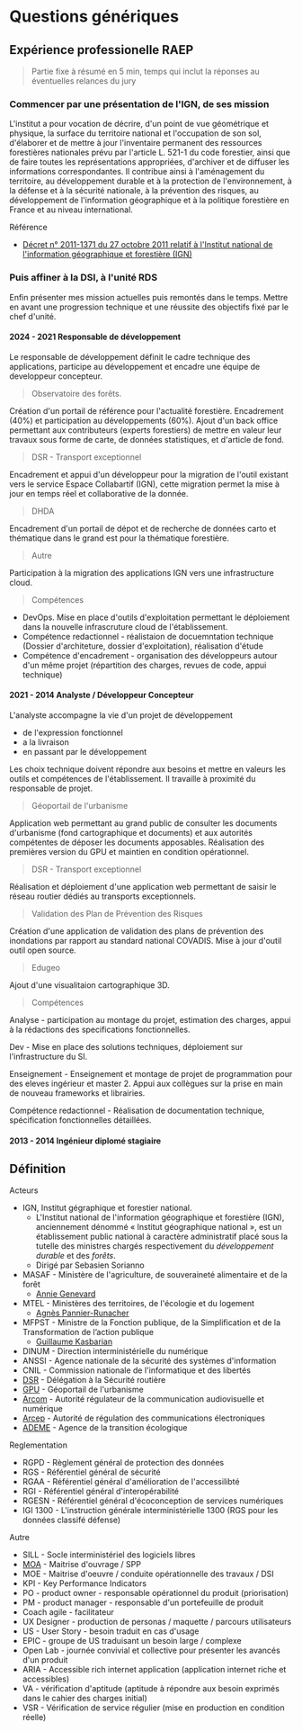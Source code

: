 # Questions génériques

## Expérience professionelle RAEP

> Partie fixe à résumé en 5 min, temps qui inclut la réponses au éventuelles relances du jury

### Commencer par une présentation de l'IGN, de ses mission

L'institut a pour vocation de décrire, d'un point de vue géométrique et physique, la surface du territoire national et l'occupation de son sol, d'élaborer et de mettre à jour l'inventaire permanent des ressources forestières nationales prévu par l'article L. 521-1 du code forestier, ainsi que de faire toutes les représentations appropriées, d'archiver et de diffuser les informations correspondantes. Il contribue ainsi à l'aménagement du territoire, au développement durable et à la protection de l'environnement, à la défense et à la sécurité nationale, à la prévention des risques, au développement de l'information géographique et à la politique forestière en France et au niveau international.

Référence

- [Décret n° 2011-1371 du 27 octobre 2011 relatif à l'Institut national de l'information géographique et forestière (IGN)](https://www.legifrance.gouv.fr/jorf/id/JORFTEXT000024720351)

### Puis affiner à la DSI, à l'unité RDS

Enfin présenter mes mission actuelles puis remontés dans le temps. Mettre en avant une progression technique et une réussite des objectifs fixé par le chef d'unité.

#### 2024 - 2021 Responsable de développement

Le responsable de développement définit le cadre technique des applications, participe au développement et encadre une équipe de developpeur concepteur.

> Observatoire des forêts.

Création d'un portail de référence pour l'actualité forestière. Encadrement (40%) et participation au développements (60%). Ajout d'un back office permettant aux contributeurs (experts forestiers) de mettre en valeur leur travaux sous forme de carte, de données statistiques, et d'article de fond.

> DSR - Transport exceptionnel

Encadrement et appui d'un développeur pour la migration de l'outil existant vers le service Espace Collabartif (IGN), cette migration permet la mise à  jour en temps réel et collaborative de la donnée.

> DHDA

Encadrement d'un portail de dépot et de recherche de données carto et thématique dans le grand est pour la thématique forestière.

> Autre

Participation à la migration des applications IGN vers une infrastructure cloud.

> Compétences

- DevOps. Mise en place d'outils d'exploitation permettant le déploiement dans la nouvelle infrascruture cloud de l'établissement.
- Compétence redactionnel - réalistaion de docuemntation technique (Dossier d'architeture, dossier d'exploitation), réalisation d'étude
- Compétence d'encadrement - organisation des développeurs autour d'un même projet (répartition des charges, revues de code, appui technique)

#### 2021 - 2014 Analyste / Développeur Concepteur

L'analyste accompagne la vie d'un projet de développement

- de l'expression fonctionnel
- a la livraison
- en passant par le développement

Les choix technique doivent répondre aux besoins et mettre en valeurs les outils et compétences de l'établissement. Il travaille à proximité du responsable de projet.

> Géoportail de l'urbanisme

Application web permettant au grand public de consulter les documents d'urbanisme (fond cartographique et documents) et aux autorités compétentes de déposer les documents apposables.
Réalisation des premières version du GPU et maintien en condition opérationnel.

> DSR - Transport exceptionnel

Réalisation et déploiement d'une application web permettant de saisir le réseau routier dédiés au transports exceptionnels.

> Validation des Plan de Prévention des Risques

Création d'une application de validation des plans de prévention des inondations par rapport au standard national COVADIS. Mise à jour d'outil outil open source.

> Edugeo

Ajout d'une visualitaion cartographique 3D.

> Compétences

Analyse - participation au montage du projet, estimation des charges, appui à la rédactions des specifications fonctionnelles.

Dev - Mise en place des solutions techniques, déploiement sur l'infrastructure du SI.

Enseignement - Enseignement et montage de projet de programmation pour des eleves ingérieur et master 2. Appui aux collègues sur la prise en main de nouveau frameworks et librairies.

Compétence redactionnel - Réalisation de documentation technique, spécification fonctionnelles détaillées.

#### 2013 - 2014 Ingénieur diplomé stagiaire

## Définition

Acteurs

- IGN, Institut gégraphique et forestier national.
  - L'Institut national de l'information géographique et forestière (IGN), anciennement dénommé « Institut géographique national », est un établissement public national à caractère administratif placé sous la tutelle des ministres chargés respectivement du *développement durable* et des *forêts*.
  - Dirigé par Sebasien Sorianno
- MASAF - Ministère de l'agriculture, de souveraineté alimentaire et de la forêt
  - [Annie Genevard](https://agriculture.gouv.fr/annie-genevard-ministre-de-lagriculture-de-la-souverainete-alimentaire-et-de-la-foret)
- MTEL - Ministères des territoires, de l'écologie et du logement
  - [Agnès Pannier-Runacher](https://www.ecologie.gouv.fr/agnes-pannier-runacher)
- MFPST - Ministre de la Fonction publique, de la Simplification et de la Transformation de l’action publique
  - [Guillaume Kasbarian](https://www.transformation.gouv.fr/ministre/biographie)
- DINUM - Direction interministérielle du numérique
- ANSSI - Agence nationale de la sécurité des systèmes d'information
- CNIL - Commission nationale de l'informatique et des libertés
- [DSR](https://www.securite-routiere.gouv.fr/mieux-nous-connaitre/qui-sommes-nous/la-delegation-la-securite-routiere) - Délégation à la Sécurité routière
- [GPU](https://www.geoportail-urbanisme.gouv.fr/) - Géoportail de l'urbanisme
- [Arcom](https://www.arcom.fr/) - Autorité régulateur de la communication audiovisuelle et numérique
- [Arcep](https://www.arcep.fr/) - Autorité de régulation des communications électroniques
- [ADEME](https://www.ademe.fr/) - Agence de la transition écologique

Reglementation

- RGPD - Règlement général de protection des données
- RGS - Référentiel général de sécurité
- RGAA - Référentiel général d'amélioration de l'accessilibté
- RGI - Référentiel général d'interopérabilité
- RGESN - Référentiel général d'écoconception de services numériques
- IGI 1300 - L'instruction générale interministérielle 1300 (RGS pour les données classifé défense)

Autre

- SILL - Socle interministériel des logiciels libres
- [MOA](https://fr.wikipedia.org/wiki/Ma%C3%AEtrise_d%27ouvrage) - Maitrise d'ouvrage / SPP
- MOE - Maitrise d'oeuvre / conduite opérationnelle des travaux / DSI
- KPI - Key Performance Indicators
- PO - product owner - responsable opérationnel du produit (priorisation)
- PM - product manager - responsable d'un portefeuille de produit
- Coach agile - facilitateur
- UX Designer - production de personas / maquette / parcours utilisateurs
- US - User Story - besoin traduit en cas d'usage
- EPIC - groupe de US traduisant un besoin large / complexe
- Open Lab - journée convivial et collective pour présenter les avancés d'un produit
- ARIA - Accessible rich internet application (application internet riche et accessibles)
- VA - vérification d'aptitude (aptitude à répondre aux besoin exprimés dans le cahier des charges initial)
- VSR - Vérification de service régulier (mise en production en condition réelle)
